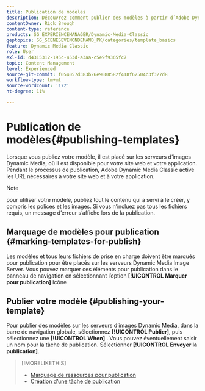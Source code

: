 ```yaml
---
title: Publication de modèles
description: Découvrez comment publier des modèles à partir d’Adobe Dynamic Media Classic.
contentOwner: Rick Brough
content-type: reference
products: SG_EXPERIENCEMANAGER/Dynamic-Media-Classic
geptopics: SG_SCENESEVENONDEMAND_PK/categories/template_basics
feature: Dynamic Media Classic
role: User
exl-id: d4315312-195c-453d-a3aa-c5e9f9365fc7
topic: Content Management
level: Experienced
source-git-commit: f054057d383b26e9088582f418f62504c3f327d8
workflow-type: tm+mt
source-wordcount: '172'
ht-degree: 11%

---
```


# Publication de modèles{#publishing-templates}

Lorsque vous publiez votre modèle, il est placé sur les serveurs d’images Dynamic Media, où il est disponible pour votre site web et votre application. Pendant le processus de publication, Adobe Dynamic Media Classic active les URL nécessaires à votre site web et à votre application.

>[!NOTE]
>
>pour utiliser votre modèle, publiez tout le contenu qui a servi à le créer, y compris les polices et les images. Si vous n’incluez pas tous les fichiers requis, un message d’erreur s’affiche lors de la publication.

## Marquage de modèles pour publication {#marking-templates-for-publish}

Les modèles et tous leurs fichiers de prise en charge doivent être marqués pour publication pour être placés sur les serveurs Dynamic Media Image Server. Vous pouvez marquer ces éléments pour publication dans le panneau de navigation en sélectionnant l’option **[!UICONTROL Marquer pour publication]** Icône

## Publier votre modèle {#publishing-your-template}

Pour publier des modèles sur les serveurs d’images Dynamic Media, dans la barre de navigation globale, sélectionnez **[!UICONTROL Publier]**, puis sélectionnez une **[!UICONTROL When]** . Vous pouvez éventuellement saisir un nom pour la tâche de publication. Sélectionner **[!UICONTROL Envoyer la publication]**.

>[!MORELIKETHIS]
>
>* [Marquage de ressources pour publication](publishing-files.md#publish_after_uploading)
>* [Création d’une tâche de publication](publishing-files.md#creating_a_publish_job)
